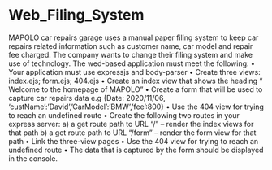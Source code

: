 # Web_Filing_System
MAPOLO car repairs garage uses a manual paper filing system to keep car repairs related information such as customer name, car model and repair fee charged. The company wants to change their filing system and make use of technology.
The wed-based application must meet the following:
• Your application must use expressjs and body-parser
• Create three views: index.ejs; form.ejs; 404.ejs
• Create an index view that shows the heading “ Welcome to the homepage of MAPOLO”
• Create a form that will be used to capture car repairs data e.g {Date: 2020/11/06,
‘custName’:’David’,’CarModel’:’BMW’,’fee’:800}
• Use the 404 view for trying to reach an undefined route
• Create the following two routes in your express server:
a) a get route path to URL “/” – render the index views for that path
b) a get route path to URL “/form” – render the form view for that path
• Link the three-view pages
• Use the 404 view for trying to reach an undefined route
• The data that is captured by the form should be displayed in the console.
